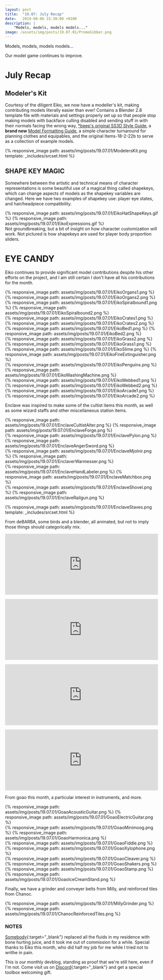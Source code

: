 ```yaml
---
layout: post
title:  "19.07: July Recap"
date:   2019-08-06 15:30:00 +0100
description: |
    "Models, models, models models..."
image: /assets/img/posts/19.07.01/PromoGibber.png
---
```



Models, models, models models...

Our model game continues to improve.



# July Recap

## Modeler's Kit

Courtesy of the diligent Eiko, we now have a modeller's kit, making contributing models literally easier than ever! Contains a Blender 2.8 template file with materials and settings properly set up so that people stop making models with backface culling disabled and sending stuff in with their normals facing the wrong way, [*beep's original SS3D Style Guide](https://ss3d.space/assets/pdf/BeepStyleGuide.pdf), a **brand new** [Model Formatting Guide](https://ss3d.space/assets/pdf/SS3DModelFormattingGuide.pdf), a simple character turnaround for planning clothes and equipables, and the original Items-18-2-22b to serve as a collection of example models.

{% responsive_image path: assets/img/posts/19.07.01/ModelersKit.png template: _includes/srcset.html %}

## SHAPE KEY MAGIC

Somewhere between the artistic and technical means of character representations is some beautiful use of a magical thing called shapekeys, which can change aspects of models as the shapekey variables are changed.
Here we have two examples of shapekey use: player eye states, and hair/headpiece compatibility.

<div class='horizontal-2' markdown='1'>
{% responsive_image path: assets/img/posts/19.07.01/EikoHatShapeKeys.gif  %}
{% responsive_image path: assets/img/posts/19.07.01/EikoExpressions.gif  %}
</div>
Not groundbreaking, but a bit of insight on how character customization will work. Not pictured is how shapekeys are used for player body proportion sliders.


# EYE CANDY

Eiko continues to provide significant model contributions despite his other efforts on the project, and I am still certain I don't have all his contributions for the month.

<div class='horizontal-2' markdown='1'>
{% responsive_image path: assets/img/posts/19.07.01/EikoOrgans1.png  %}
{% responsive_image path: assets/img/posts/19.07.01/EikoOrgans2.png  %}
</div>

<div class='horizontal-2' markdown='1'>
{% responsive_image path: assets/img/posts/19.07.01/EikoSpiralbound1.png  %}
{% responsive_image path: assets/img/posts/19.07.01/EikoSpiralbound2.png  %}
</div>

<div class='horizontal-2' markdown='1'>
{% responsive_image path: assets/img/posts/19.07.01/EikoCrates1.png  %}
{% responsive_image path: assets/img/posts/19.07.01/EikoCrates2.png  %}
</div>

<div class='horizontal-2' markdown='1'>
{% responsive_image path: assets/img/posts/19.07.01/EikoBed1.png  %}
{% responsive_image path: assets/img/posts/19.07.01/EikoBed2.png  %}
</div>

<div class='horizontal-2' markdown='1'>
{% responsive_image path: assets/img/posts/19.07.01/EikoGrass2.png  %}
{% responsive_image path: assets/img/posts/19.07.01/EikoGrass1.png  %}
</div>

<div class='horizontal-2' markdown='1'>
{% responsive_image path: assets/img/posts/19.07.01/EikoSlime.png  %}
{% responsive_image path: assets/img/posts/19.07.01/EikoFireExtinguisher.png  %}
</div>

<div class='horizontal-2' markdown='1'>
{% responsive_image path: assets/img/posts/19.07.01/EikoPenguins.png  %}
{% responsive_image path: assets/img/posts/19.07.01/EikoWashingMachine.png  %}
</div>

<div class='horizontal-2' markdown='1'>
{% responsive_image path: assets/img/posts/19.07.01/EikoWebbed1.png  %}
{% responsive_image path: assets/img/posts/19.07.01/EikoWebbed2.png  %}
</div>

<div class='horizontal-2' markdown='1'>
{% responsive_image path: assets/img/posts/19.07.01/EikoArcade1.png  %}
{% responsive_image path: assets/img/posts/19.07.01/EikoArcade2.png  %}
</div>

Enclave was inspired to make some of the cultist items this month, as well as some wizard staffs and other miscellaneous station items.

<div class='horizontal-2' markdown='1'>
{% responsive_image path: assets/img/posts/19.07.01/EnclaveCultistAlter.png  %}
{% responsive_image path: assets/img/posts/19.07.01/EnclaveForge.png  %}
</div>

<div class='horizontal-2' markdown='1'>
{% responsive_image path: assets/img/posts/19.07.01/EnclavePylon.png  %}
{% responsive_image path: assets/img/posts/19.07.01/EnclaveAngerSword.png  %}
</div>

<div class='horizontal-2' markdown='1'>
{% responsive_image path: assets/img/posts/19.07.01/EnclaveMjolnir.png  %}
{% responsive_image path: assets/img/posts/19.07.01/EnclaverWarmesser.png  %}
</div>

<div class='horizontal-2' markdown='1'>
{% responsive_image path: assets/img/posts/19.07.01/EnclaveHandLabeler.png  %}
{% responsive_image path: assets/img/posts/19.07.01/EnclaveMatchbox.png  %}
</div>

<div class='horizontal-2' markdown='1'>
{% responsive_image path: assets/img/posts/19.07.01/EnclaveShovel.png  %}
{% responsive_image path: assets/img/posts/19.07.01/EnclaveRailgun.png  %}
</div>

{% responsive_image path: assets/img/posts/19.07.01/EnclaveStaves.png template: _includes/srcset.html %}

From deBARBA, some birds and a blender, all animated, but not to imply those things should categorically mix.



<div class='horizontal-2-direct-children-desktop' markdown='1'>
  <div class="sketchfab-embed-wrapper">
    <p>
      <iframe width="320" height="200" src="https://sketchfab.com/models/1ac51f5f691a4986a5ac1e415da0c7d9/embed" frameborder="0" allow="autoplay; fullscreen; vr" mozallowfullscreen="true" webkitallowfullscreen="true" style="width:100%"></iframe>
    </p>
  </div>
  <div class="sketchfab-embed-wrapper">
    <p>
      <iframe width="320" height="200" src="https://sketchfab.com/models/2434dc57e8594e80b80cd28c1b19a24e/embed" frameborder="0" allow="autoplay; fullscreen; vr" mozallowfullscreen="true" webkitallowfullscreen="true" style="width:100%"></iframe>
    </p>
  </div>
</div>

<div class='horizontal-2-direct-children-desktop' markdown='1'>
  <div class="sketchfab-embed-wrapper">
    <p>
      <iframe width="320" height="200" src="https://sketchfab.com/models/19ccdf5f26a243f3bd3b47ccbe00e0ea/embed" frameborder="0" allow="autoplay; fullscreen; vr" mozallowfullscreen="true" webkitallowfullscreen="true" style="width:100%"></iframe>
    </p>
  </div>
  <div class="sketchfab-embed-wrapper">
    <p>
      <iframe width="320" height="200" src="https://sketchfab.com/models/15567352b4a44d739e5c2dc966202b29/embed" frameborder="0" allow="autoplay; fullscreen; vr" mozallowfullscreen="true" webkitallowfullscreen="true" style="width:100%"></iframe>
    </p>
  </div>
</div>


From goao this month, a particular interest in instruments, and more.

<div class='horizontal-2' markdown='1'>
{% responsive_image path: assets/img/posts/19.07.01/GoaoAcousticGuitar.png  %}
{% responsive_image path: assets/img/posts/19.07.01/GoaoElectricGuitar.png  %}
</div>

<div class='horizontal-2' markdown='1'>
{% responsive_image path: assets/img/posts/19.07.01/GoaoMinimoog.png  %}
{% responsive_image path: assets/img/posts/19.07.01/GoaoHarmonica.png  %}
</div>

<div class='horizontal-2' markdown='1'>
{% responsive_image path: assets/img/posts/19.07.01/GoaoFiddle.png  %}
{% responsive_image path: assets/img/posts/19.07.01/GoaoXylophone.png  %}
</div>

<div class='horizontal-2' markdown='1'>
{% responsive_image path: assets/img/posts/19.07.01/GoaoCleaver.png  %}
{% responsive_image path: assets/img/posts/19.07.01/GoaoShakers.png  %}
</div>

<div class='horizontal-2' markdown='1'>
{% responsive_image path: assets/img/posts/19.07.01/GoaoStamp.png  %}
{% responsive_image path: assets/img/posts/19.07.01/GoaoIceCreamStand.png  %}
</div>

Finally, we have a grinder and conveyer belts from Milly, and reinforced tiles from Chanoc.

<div class='horizontal-2' markdown='1'>
{% responsive_image path: assets/img/posts/19.07.01/MillyGrinder.png  %}
{% responsive_image path: assets/img/posts/19.07.01/ChanocReinforcedTiles.png  %}
</div>












### NOTES
[Somebody](https://ss3d.space/assets/txt/BoneHurtingAssassin.txt){:target="_blank"} replaced all the fluids in my residence with bone hurting juice, and it took me out of commission for a while. Special thanks to Eiko this month, who did half my job for me while I tried not to writhe in pain.

This is our monthly devblog, standing as proof that we're still here, even if I'm not.
Come visit us on [Discord](https://discord.gg/3ny9tdH){:target="_blank"} and get a special toolbox welcoming gift.
